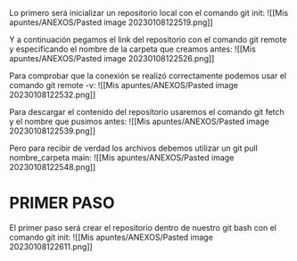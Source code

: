 Lo primero será inicializar un repositorio local con el comando git init:
![[Mis apuntes/ANEXOS/Pasted image 20230108122519.png]]

Y a continuación pegamos el link del repositorio con el comando git remote y especificando el nombre de la carpeta que creamos antes:
![[Mis apuntes/ANEXOS/Pasted image 20230108122526.png]]

Para comprobar que la conexión se realizó correctamente podemos usar el comando git remote -v:
![[Mis apuntes/ANEXOS/Pasted image 20230108122532.png]]

Para descargar el contenido del repositorio usaremos el comando git fetch y el nombre que pusimos antes:
![[Mis apuntes/ANEXOS/Pasted image 20230108122539.png]]

Pero para recibir de verdad los archivos debemos utilizar un git pull nombre_carpeta main:
![[Mis apuntes/ANEXOS/Pasted image 20230108122548.png]]

# PRIMER PASO
El primer paso será crear el repositorio dentro de nuestro git bash con el comando git init:
![[Mis apuntes/ANEXOS/Pasted image 20230108122611.png]]
